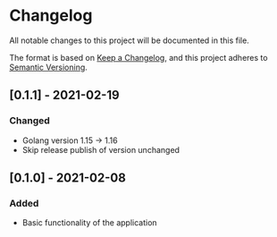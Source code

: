 # Changelog
 All notable changes to this project will be documented in this file.
 
 The format is based on [Keep a Changelog](https://keepachangelog.com/en/1.0.0/),
 and this project adheres to [Semantic Versioning](https://semver.org/spec/v2.0.0.html).
 
 ## [0.1.1] - 2021-02-19
 ### Changed
  - Golang version 1.15 -> 1.16
  - Skip release publish of version unchanged
 
 ## [0.1.0] - 2021-02-08
 ### Added
 - Basic functionality of the application